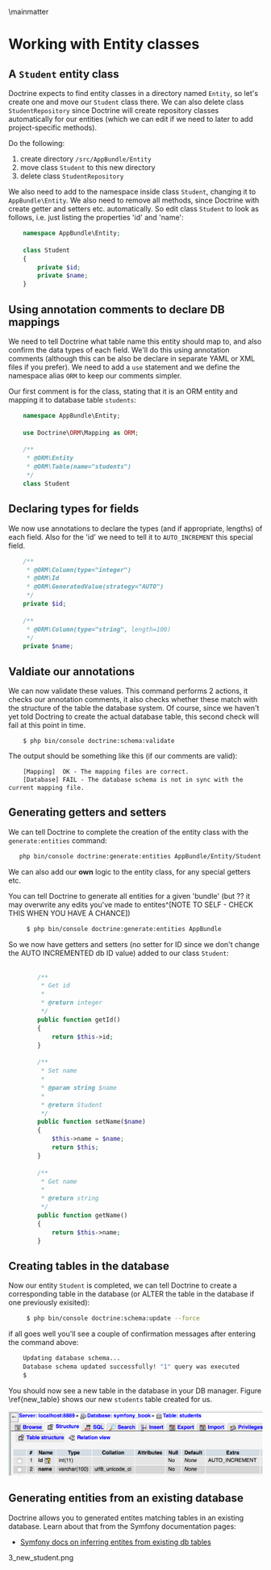 \mainmatter

# Working with Entity classes

## A `Student` entity class

Doctrine expects to find entity classes in a directory named `Entity`, so let's create one and move our `Student` class there. We can also delete class `StudentRepository` since Doctrine will create repository classes automatically for our entities (which we can edit if we need to later to add project-specific methods).

Do the following:

1. create directory `/src/AppBundle/Entity`
1. move class `Student` to this new directory
1. delete class `StudentRepository`

We also need to add to the namespace inside class `Student`, changing it to `AppBundle\Entity`. We also need to remove all methods, since Doctrine with create getter and setters etc. automatically. So edit class `Student` to look as follows, i.e. just listing the properties 'id' and 'name':

```php
    namespace AppBundle\Entity;

    class Student
    {
        private $id;
        private $name;
    }
```

## Using annotation comments to declare DB mappings

We need to tell Doctrine what table name this entity should map to, and also confirm the data types of each field. We'll do this using annotation comments (although this can be also be declare in separate YAML or XML files if you prefer). We need to add a `use` statement and we define the namespace alias `ORM` to keep our comments simpler.

Our first comment is for the class, stating that it is an ORM entity and mapping it to database table `students`:

```php
    namespace AppBundle\Entity;

    use Doctrine\ORM\Mapping as ORM;

    /**
     * @ORM\Entity
     * @ORM\Table(name="students")
     */
    class Student
```

## Declaring types for fields

We now use annotations to declare the types (and if appropriate, lengths) of each field. Also for the 'id' we need to tell it to `AUTO_INCREMENT` this special field.

```php
    /**
     * @ORM\Column(type="integer")
     * @ORM\Id
     * @ORM\GeneratedValue(strategy="AUTO")
     */
    private $id;

    /**
     * @ORM\Column(type="string", length=100)
     */
    private $name;
```

## Valdiate our annotations

We can now validate these values. This command performs 2 actions, it checks our annotation comments, it also checks whether these match with the structure of the table the database system. Of course, since we haven't yet told Doctring to create the actual database table, this second check will fail at this point in time.

```
    $ php bin/console doctrine:schema:validate
```

The output should be something like this (if our comments are valid):

```
    [Mapping]  OK - The mapping files are correct.
    [Database] FAIL - The database schema is not in sync with the current mapping file.
```

## Generating getters and setters

We can tell Doctrine to complete the creation of the entity class with the `generate:entities` command:

```bash
   php bin/console doctrine:generate:entities AppBundle/Entity/Student
```

We can also add our **own** logic to the entity class, for any special getters etc.

You can tell Doctrine to generate all entities for a given 'bundle' (but ?? it may overwrite any edits you've made to entites^[NOTE TO SELF - CHECK THIS WHEN YOU HAVE A CHANCE])

```bash
     $ php bin/console doctrine:generate:entities AppBundle
```

So we now have getters and setters (no setter for ID since we don't change the AUTO INCREMENTED db ID value) added to our class `Student`:

```php

        /**
         * Get id
         *
         * @return integer
         */
        public function getId()
        {
            return $this->id;
        }

        /**
         * Set name
         *
         * @param string $name
         *
         * @return Student
         */
        public function setName($name)
        {
            $this->name = $name;
            return $this;
        }

        /**
         * Get name
         *
         * @return string
         */
        public function getName()
        {
            return $this->name;
        }
```

## Creating tables in the database

Now our entity  `Student` is completed, we can tell Doctrine to create a corresponding table in the database (or ALTER the table in the database if one previously exisited):

```bash
     $ php bin/console doctrine:schema:update --force
```

if all goes well you'll see a couple of confirmation messages after entering the command above:

```bash
    Updating database schema...
    Database schema updated successfully! "1" query was executed
    $
```

You should now see a new table in the database in your DB manager. Figure \ref{new_table} shows our new `students` table created for us.

![CLI created table in PHPMyAdmin. \label{new_table}](./03_figures/database/2_new_table.png)


## Generating entities from an existing database

Doctrine allows you to generated entites matching tables in an existing database. Learn about that from the Symfony documentation pages:

- [Symfony docs on inferring entites from existing db tables](http://symfony.com/doc/current/doctrine/reverse_engineering.html)

3_new_student.png